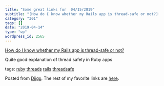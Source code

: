 ```yaml
---
title: "Some great links for  04/15/2019"
subtitle: "[How do I know whether my Rails app is thread-safe or not?](https://bearmetal.eu/theden/how-do-i-kno..."
category: "301"
tags: []
date: "2019-04-14"
type: "wp"
wordpress_id: 2565
---
```

[How do I know whether my Rails app is thread-safe or not?](https://bearmetal.eu/theden/how-do-i-know-whether-my-rails-app-is-thread-safe-or-not) 

Quite good explanation of thread safety in Ruby apps

 tags: [ruby](https://www.diigo.com/user/pitosalas/ruby) [threads](https://www.diigo.com/user/pitosalas/threads) [rails](https://www.diigo.com/user/pitosalas/rails) [threadsafe](https://www.diigo.com/user/pitosalas/threadsafe)

Posted from [Diigo](https://www.diigo.com). The rest of my favorite links are [here](https://www.diigo.com/user/pitosalas).